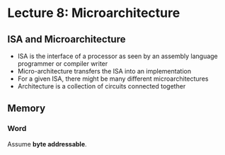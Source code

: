 # Lecture 8: Microarchitecture

## ISA and Microarchitecture

- ISA is the interface of a processor as seen by an assembly language programmer or compiler writer
- Micro-architecture transfers the ISA into an implementation
- For a given ISA, there might be many different microarchitectures
- Architecture is a collection of circuits connected together

## Memory

### Word

Assume **byte addressable**.
